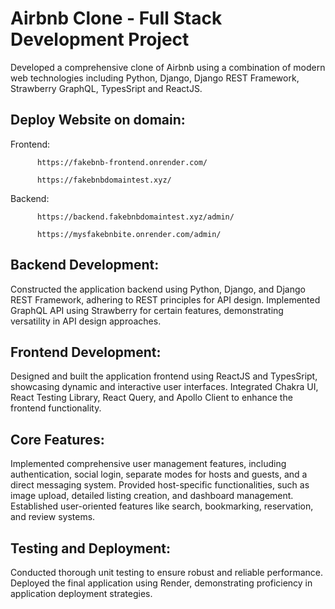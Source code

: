 # Airbnb Clone - Full Stack Development Project
Developed a comprehensive clone of Airbnb using a combination of modern web technologies including Python, Django, Django REST Framework, Strawberry GraphQL, TypesSript and ReactJS.
## Deploy Website on domain:
Frontend: 

          https://fakebnb-frontend.onrender.com/

          https://fakebnbdomaintest.xyz/

Backend: 

          https://backend.fakebnbdomaintest.xyz/admin/

          https://mysfakebnbite.onrender.com/admin/
## Backend Development:
Constructed the application backend using Python, Django, and Django REST Framework, adhering to REST principles for API design.
Implemented GraphQL API using Strawberry for certain features, demonstrating versatility in API design approaches.
## Frontend Development:
Designed and built the application frontend using ReactJS and TypesSript, showcasing dynamic and interactive user interfaces.
Integrated Chakra UI, React Testing Library, React Query, and Apollo Client to enhance the frontend functionality.
## Core Features:
Implemented comprehensive user management features, including authentication, social login, separate modes for hosts and guests, and a direct messaging system.
Provided host-specific functionalities, such as image upload, detailed listing creation, and dashboard management.
Established user-oriented features like search, bookmarking, reservation, and review systems.
## Testing and Deployment:
Conducted thorough unit testing to ensure robust and reliable performance.
Deployed the final application using Render, demonstrating proficiency in application deployment strategies.
